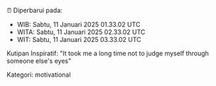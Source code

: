 ⏰ Diperbarui pada:
- WIB: Sabtu, 11 Januari 2025 01.33.02 UTC
- WITA: Sabtu, 11 Januari 2025 02.33.02 UTC
- WIT: Sabtu, 11 Januari 2025 03.33.02 UTC

Kutipan Inspiratif:
"It took me a long time not to judge myself through someone else's eyes"


Kategori: motivational

